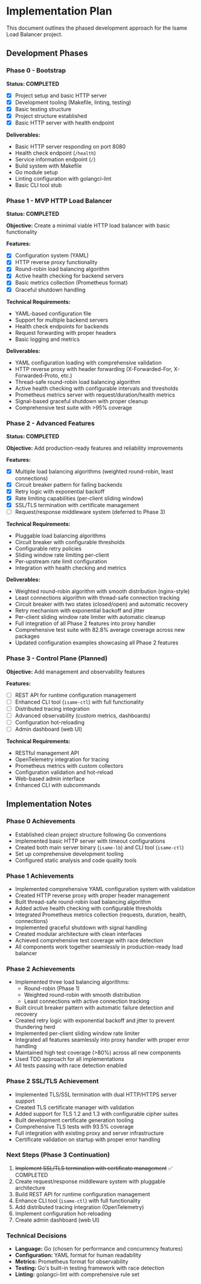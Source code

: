 # Implementation Plan

This document outlines the phased development approach for the Isame Load Balancer project.

## Development Phases

### Phase 0 - Bootstrap

**Status: COMPLETED**

- [x] Project setup and basic HTTP server
- [x] Development tooling (Makefile, linting, testing)
- [x] Basic testing structure
- [x] Project structure established
- [x] Basic HTTP server with health endpoint

**Deliverables:**

- Basic HTTP server responding on port 8080
- Health check endpoint (`/health`)
- Service information endpoint (`/`)
- Build system with Makefile
- Go module setup
- Linting configuration with golangci-lint
- Basic CLI tool stub

### Phase 1 - MVP HTTP Load Balancer

**Status: COMPLETED**

**Objective:** Create a minimal viable HTTP load balancer with basic functionality

**Features:**

- [x] Configuration system (YAML)
- [x] HTTP reverse proxy functionality
- [x] Round-robin load balancing algorithm
- [x] Active health checking for backend servers
- [x] Basic metrics collection (Prometheus format)
- [x] Graceful shutdown handling

**Technical Requirements:**

- YAML-based configuration file
- Support for multiple backend servers
- Health check endpoints for backends
- Request forwarding with proper headers
- Basic logging and metrics

**Deliverables:**

- YAML configuration loading with comprehensive validation
- HTTP reverse proxy with header forwarding (X-Forwarded-For, X-Forwarded-Proto, etc.)
- Thread-safe round-robin load balancing algorithm
- Active health checking with configurable intervals and thresholds
- Prometheus metrics server with request/duration/health metrics
- Signal-based graceful shutdown with proper cleanup
- Comprehensive test suite with >95% coverage

### Phase 2 - Advanced Features

**Status: COMPLETED**

**Objective:** Add production-ready features and reliability improvements

**Features:**

- [x] Multiple load balancing algorithms (weighted round-robin, least connections)
- [x] Circuit breaker pattern for failing backends
- [x] Retry logic with exponential backoff
- [x] Rate limiting capabilities (per-client sliding window)
- [x] SSL/TLS termination with certificate management
- [ ] Request/response middleware system (deferred to Phase 3)

**Technical Requirements:**

- Pluggable load balancing algorithms
- Circuit breaker with configurable thresholds
- Configurable retry policies
- Sliding window rate limiting per-client
- Per-upstream rate limit configuration
- Integration with health checking and metrics

**Deliverables:**

- Weighted round-robin algorithm with smooth distribution (nginx-style)
- Least connections algorithm with thread-safe connection tracking
- Circuit breaker with two states (closed/open) and automatic recovery
- Retry mechanism with exponential backoff and jitter
- Per-client sliding window rate limiter with automatic cleanup
- Full integration of all Phase 2 features into proxy handler
- Comprehensive test suite with 82.8% average coverage across new packages
- Updated configuration examples showcasing all Phase 2 features

### Phase 3 - Control Plane (Planned)

**Objective:** Add management and observability features

**Features:**

- [ ] REST API for runtime configuration management
- [ ] Enhanced CLI tool (`isame-ctl`) with full functionality
- [ ] Distributed tracing integration
- [ ] Advanced observability (custom metrics, dashboards)
- [ ] Configuration hot-reloading
- [ ] Admin dashboard (web UI)

**Technical Requirements:**

- RESTful management API
- OpenTelemetry integration for tracing
- Prometheus metrics with custom collectors
- Configuration validation and hot-reload
- Web-based admin interface
- Enhanced CLI with subcommands

## Implementation Notes

### Phase 0 Achievements

- Established clean project structure following Go conventions
- Implemented basic HTTP server with timeout configurations
- Created both main server binary (`isame-lb`) and CLI tool (`isame-ctl`)
- Set up comprehensive development tooling
- Configured static analysis and code quality tools

### Phase 1 Achievements

- Implemented comprehensive YAML configuration system with validation
- Created HTTP reverse proxy with proper header management
- Built thread-safe round-robin load balancing algorithm
- Added active health checking with configurable thresholds
- Integrated Prometheus metrics collection (requests, duration, health, connections)
- Implemented graceful shutdown with signal handling
- Created modular architecture with clean interfaces
- Achieved comprehensive test coverage with race detection
- All components work together seamlessly in production-ready load balancer

### Phase 2 Achievements

- Implemented three load balancing algorithms:
  - Round-robin (Phase 1)
  - Weighted round-robin with smooth distribution
  - Least connections with active connection tracking
- Built circuit breaker pattern with automatic failure detection and recovery
- Created retry logic with exponential backoff and jitter to prevent thundering herd
- Implemented per-client sliding window rate limiter
- Integrated all features seamlessly into proxy handler with proper error handling
- Maintained high test coverage (>80%) across all new components
- Used TDD approach for all implementations
- All tests passing with race detection enabled

### Phase 2 SSL/TLS Achievement

- Implemented TLS/SSL termination with dual HTTP/HTTPS server support
- Created TLS certificate manager with validation
- Added support for TLS 1.2 and 1.3 with configurable cipher suites
- Built development certificate generation tooling
- Comprehensive TLS tests with 93.5% coverage
- Full integration with existing proxy and server infrastructure
- Certificate validation on startup with proper error handling

### Next Steps (Phase 3 Continuation)

1. ~~Implement SSL/TLS termination with certificate management~~ ✅ COMPLETED
2. Create request/response middleware system with pluggable architecture
3. Build REST API for runtime configuration management
4. Enhance CLI tool (`isame-ctl`) with full functionality
5. Add distributed tracing integration (OpenTelemetry)
6. Implement configuration hot-reloading
7. Create admin dashboard (web UI)

### Technical Decisions

- **Language:** Go (chosen for performance and concurrency features)
- **Configuration:** YAML format for human readability
- **Metrics:** Prometheus format for observability
- **Testing:** Go's built-in testing framework with race detection
- **Linting:** golangci-lint with comprehensive rule set
